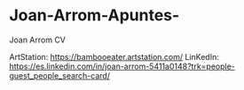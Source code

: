 
 # Joan-Arrom-Apuntes-

Joan Arrom CV


ArtStation:
 <https://bambooeater.artstation.com/>
LinKedIn:
 <https://es.linkedin.com/in/joan-arrom-5411a0148?trk=people-guest_people_search-card/>
